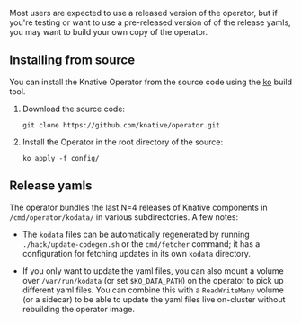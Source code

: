 Most users are expected to use a released version of the operator, but if you're
testing or want to use a pre-released version of of the release yamls, you may
want to build your own copy of the operator.

## Installing from source

You can install the Knative Operator from the source code using the
[ko](https://github.com/google/ko) build tool.

1. Download the source code:

   ```
   git clone https://github.com/knative/operator.git
   ```

1. Install the Operator in the root directory of the source:

   ```
   ko apply -f config/
   ```

## Release yamls

The operator bundles the last N=4 releases of Knative components in
`/cmd/operator/kodata/` in various subdirectories. A few notes:

- The `kodata` files can be automatically regenerated by running
  `./hack/update-codegen.sh` or the `cmd/fetcher` command; it has a
  configuration for fetching updates in its own `kodata` directory.

- If you only want to update the yaml files, you can also mount a volume over
  `/var/run/kodata` (or set `$KO_DATA_PATH`) on the operator to pick up
  different yaml files. You can combine this with a `ReadWriteMany` volume (or a
  sidecar) to be able to update the yaml files live on-cluster without
  rebuilding the operator image.
